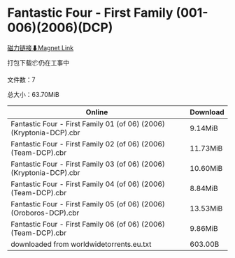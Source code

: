 # Fantastic Four - First Family (001-006)(2006)(DCP)

[磁力链接⬇Magnet Link](magnet:?xt=urn:btih:f9ea2eb246b202039e4e54bbbf86b4613ecdef24&dn=Fantastic%20Four%20-%20First%20Family%20%28001-006%29%282006%29%28DCP%29)

打包下载📦仍在工事中

文件数：7

总大小：63.70MiB

Online | Download
--- | ---
Fantastic Four - First Family 01 (of 06) (2006) (Kryptonia-DCP).cbr | 9.14MiB
Fantastic Four - First Family 02 (of 06) (2006) (Team-DCP).cbr | 11.73MiB
Fantastic Four - First Family 03 (of 06) (2006) (Kryptonia-DCP).cbr | 10.60MiB
Fantastic Four - First Family 04 (of 06) (2006) (Team-DCP).cbr | 8.84MiB
Fantastic Four - First Family 05 (of 06) (2006) (Oroboros-DCP).cbr | 13.53MiB
Fantastic Four - First Family 06 (of 06) (2006) (Team-DCP).cbr | 9.86MiB
downloaded from worldwidetorrents.eu.txt | 603.00B